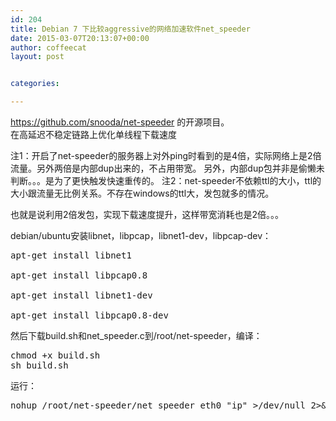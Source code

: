 ```yaml
---
id: 204
title: Debian 7 下比较aggressive的网络加速软件net_speeder
date: 2015-03-07T20:13:07+00:00
author: coffeecat
layout: post


categories:

---
```

https://github.com/snooda/net-speeder 的开源项目。  
在高延迟不稳定链路上优化单线程下载速度

注1：开启了net-speeder的服务器上对外ping时看到的是4倍，实际网络上是2倍流量。另外两倍是内部dup出来的，不占用带宽。 另外，内部dup包并非是偷懒未判断。。。是为了更快触发快速重传的。 注2：net-speeder不依赖ttl的大小，ttl的大小跟流量无比例关系。不存在windows的ttl大，发包就多的情况。

也就是说利用2倍发包，实现下载速度提升，这样带宽消耗也是2倍。。。

debian/ubuntu安装libnet，libpcap，libnet1-dev，libpcap-dev：

<pre class="lang:sh decode:true " >apt-get install libnet1

apt-get install libpcap0.8 

apt-get install libnet1-dev

apt-get install libpcap0.8-dev </pre>

然后下载build.sh和net_speeder.c到/root/net-speeder，编译：

<pre class="lang:sh decode:true " >chmod +x build.sh
sh build.sh</pre>

运行：

<pre class="lang:sh decode:true " >nohup /root/net-speeder/net_speeder eth0 "ip" &gt;/dev/null 2&gt;&1 & </pre>